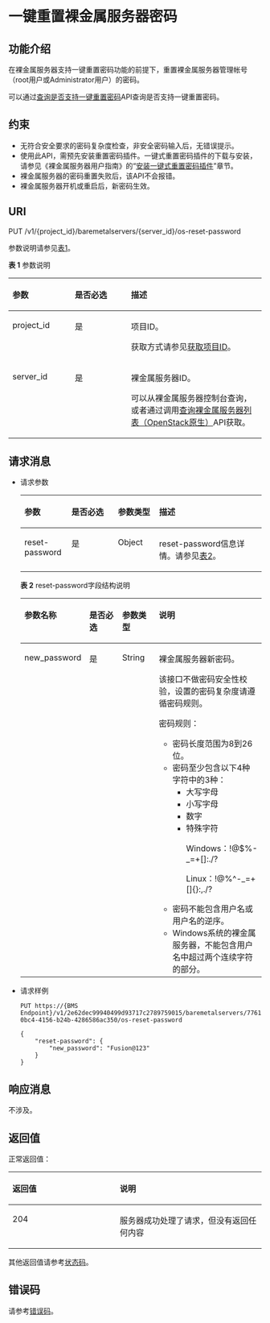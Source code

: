 # 一键重置裸金属服务器密码<a name="ZH-CN_TOPIC_0131629815"></a>

## 功能介绍<a name="section941732182911"></a>

在裸金属服务器支持一键重置密码功能的前提下，重置裸金属服务器管理帐号（root用户或Administrator用户）的密码。

可以通过[查询是否支持一键重置密码](查询是否支持一键重置密码.md)API查询是否支持一键重置密码。

## 约束<a name="section17851195815301"></a>

-   无符合安全要求的密码复杂度检查，非安全密码输入后，无错误提示。
-   使用此API，需预先安装重置密码插件。一键式重置密码插件的下载与安装，请参见《裸金属服务器用户指南》的“[安装一键式重置密码插件](https://support.huaweicloud.com/usermanual-bms/bms_01_0020.html)”章节。
-   裸金属服务器的密码重置失败后，该API不会报错。
-   裸金属服务器开机或重启后，新密码生效。

## URI<a name="section85409429323"></a>

PUT /v1/\{project\_id\}/baremetalservers/\{server\_id\}/os-reset-password

参数说明请参见[表1](#table23262209)。

**表 1**  参数说明

<a name="table23262209"></a>
<table><thead align="left"><tr id="row32406826"><th class="cellrowborder" valign="top" width="24.672467246724672%" id="mcps1.2.4.1.1"><p id="p7707213"><a name="p7707213"></a><a name="p7707213"></a>参数</p>
</th>
<th class="cellrowborder" valign="top" width="22.172217221722175%" id="mcps1.2.4.1.2"><p id="p20304554"><a name="p20304554"></a><a name="p20304554"></a>是否必选</p>
</th>
<th class="cellrowborder" valign="top" width="53.15531553155315%" id="mcps1.2.4.1.3"><p id="p34056167"><a name="p34056167"></a><a name="p34056167"></a>描述</p>
</th>
</tr>
</thead>
<tbody><tr id="row7086124"><td class="cellrowborder" valign="top" width="24.672467246724672%" headers="mcps1.2.4.1.1 "><p id="p37105186"><a name="p37105186"></a><a name="p37105186"></a>project_id</p>
</td>
<td class="cellrowborder" valign="top" width="22.172217221722175%" headers="mcps1.2.4.1.2 "><p id="p52730096"><a name="p52730096"></a><a name="p52730096"></a>是</p>
</td>
<td class="cellrowborder" valign="top" width="53.15531553155315%" headers="mcps1.2.4.1.3 "><p id="p37593705"><a name="p37593705"></a><a name="p37593705"></a>项目ID。</p>
<p id="p652825144113"><a name="p652825144113"></a><a name="p652825144113"></a>获取方式请参见<a href="获取项目ID.md">获取项目ID</a>。</p>
</td>
</tr>
<tr id="row1829803718504"><td class="cellrowborder" valign="top" width="24.672467246724672%" headers="mcps1.2.4.1.1 "><p id="p183003372507"><a name="p183003372507"></a><a name="p183003372507"></a>server_id</p>
</td>
<td class="cellrowborder" valign="top" width="22.172217221722175%" headers="mcps1.2.4.1.2 "><p id="p5300113705012"><a name="p5300113705012"></a><a name="p5300113705012"></a>是</p>
</td>
<td class="cellrowborder" valign="top" width="53.15531553155315%" headers="mcps1.2.4.1.3 "><p id="p830083715506"><a name="p830083715506"></a><a name="p830083715506"></a>裸金属服务器ID。</p>
<p id="p29791113277"><a name="p29791113277"></a><a name="p29791113277"></a>可以从<span id="zh-cn_topic_0113746489_text013014803615"><a name="zh-cn_topic_0113746489_text013014803615"></a><a name="zh-cn_topic_0113746489_text013014803615"></a>裸金属服务器</span><span id="zh-cn_topic_0113746489_text10131448133612"><a name="zh-cn_topic_0113746489_text10131448133612"></a><a name="zh-cn_topic_0113746489_text10131448133612"></a></span>控制台查询，或者通过调用<a href="查询裸金属服务器列表（OpenStack原生）.md">查询裸金属服务器列表（OpenStack原生）</a>API获取。</p>
</td>
</tr>
</tbody>
</table>

## 请求消息<a name="section149851224366"></a>

-   请求参数

    <a name="table41782128362"></a>
    <table><thead align="left"><tr id="row17178181253615"><th class="cellrowborder" valign="top" width="19.5%" id="mcps1.1.5.1.1"><p id="p3178612173615"><a name="p3178612173615"></a><a name="p3178612173615"></a>参数</p>
    </th>
    <th class="cellrowborder" valign="top" width="19.259999999999998%" id="mcps1.1.5.1.2"><p id="p137051044114514"><a name="p137051044114514"></a><a name="p137051044114514"></a>是否必选</p>
    </th>
    <th class="cellrowborder" valign="top" width="17.119999999999997%" id="mcps1.1.5.1.3"><p id="p2017861210364"><a name="p2017861210364"></a><a name="p2017861210364"></a>参数类型</p>
    </th>
    <th class="cellrowborder" valign="top" width="44.12%" id="mcps1.1.5.1.4"><p id="p71791812113610"><a name="p71791812113610"></a><a name="p71791812113610"></a>描述</p>
    </th>
    </tr>
    </thead>
    <tbody><tr id="row817971293614"><td class="cellrowborder" valign="top" width="19.5%" headers="mcps1.1.5.1.1 "><p id="p54426520364"><a name="p54426520364"></a><a name="p54426520364"></a>reset-password</p>
    </td>
    <td class="cellrowborder" valign="top" width="19.259999999999998%" headers="mcps1.1.5.1.2 "><p id="p870554494514"><a name="p870554494514"></a><a name="p870554494514"></a>是</p>
    </td>
    <td class="cellrowborder" valign="top" width="17.119999999999997%" headers="mcps1.1.5.1.3 "><p id="p12442185213364"><a name="p12442185213364"></a><a name="p12442185213364"></a>Object</p>
    </td>
    <td class="cellrowborder" valign="top" width="44.12%" headers="mcps1.1.5.1.4 "><p id="p15444145213368"><a name="p15444145213368"></a><a name="p15444145213368"></a>reset-password信息详情。请参见<a href="#table18857142453714">表2</a>。</p>
    </td>
    </tr>
    </tbody>
    </table>

    **表 2**  reset-password字段结构说明

    <a name="table18857142453714"></a>
    <table><thead align="left"><tr id="row1685772419373"><th class="cellrowborder" valign="top" width="19.81818181818182%" id="mcps1.2.5.1.1"><p id="p1559484453717"><a name="p1559484453717"></a><a name="p1559484453717"></a>参数名称</p>
    </th>
    <th class="cellrowborder" valign="top" width="19.1010101010101%" id="mcps1.2.5.1.2"><p id="p112207525454"><a name="p112207525454"></a><a name="p112207525454"></a>是否必选</p>
    </th>
    <th class="cellrowborder" valign="top" width="17.171717171717173%" id="mcps1.2.5.1.3"><p id="p259484403712"><a name="p259484403712"></a><a name="p259484403712"></a>参数类型</p>
    </th>
    <th class="cellrowborder" valign="top" width="43.90909090909091%" id="mcps1.2.5.1.4"><p id="p16595174453716"><a name="p16595174453716"></a><a name="p16595174453716"></a>说明</p>
    </th>
    </tr>
    </thead>
    <tbody><tr id="row10857524123713"><td class="cellrowborder" valign="top" width="19.81818181818182%" headers="mcps1.2.5.1.1 "><p id="p7335458133717"><a name="p7335458133717"></a><a name="p7335458133717"></a>new_password</p>
    </td>
    <td class="cellrowborder" valign="top" width="19.1010101010101%" headers="mcps1.2.5.1.2 "><p id="p172201852164516"><a name="p172201852164516"></a><a name="p172201852164516"></a>是</p>
    </td>
    <td class="cellrowborder" valign="top" width="17.171717171717173%" headers="mcps1.2.5.1.3 "><p id="p6335145853717"><a name="p6335145853717"></a><a name="p6335145853717"></a>String</p>
    </td>
    <td class="cellrowborder" valign="top" width="43.90909090909091%" headers="mcps1.2.5.1.4 "><p id="p10335155833718"><a name="p10335155833718"></a><a name="p10335155833718"></a>裸金属服务器新密码。</p>
    <p id="p4794429104512"><a name="p4794429104512"></a><a name="p4794429104512"></a>该接口不做密码安全性校验，设置的密码复杂度请遵循密码规则。</p>
    <p id="p119381857191717"><a name="p119381857191717"></a><a name="p119381857191717"></a>密码规则：</p>
    <a name="ul1874445114016"></a><a name="ul1874445114016"></a><ul id="ul1874445114016"><li>密码长度范围为8到26位。</li><li>密码至少包含以下4种字符中的3种：<a name="ul17511141014450"></a><a name="ul17511141014450"></a><ul id="ul17511141014450"><li>大写字母</li><li>小写字母</li><li>数字</li><li>特殊字符<p id="p36132033104518"><a name="p36132033104518"></a><a name="p36132033104518"></a>Windows：!@$%-_=+[]:./?</p>
    <p id="p39281855164312"><a name="p39281855164312"></a><a name="p39281855164312"></a>Linux：!@%^-_=+[]{}:,./?</p>
    </li></ul>
    </li><li>密码不能包含用户名或用户名的逆序。</li><li>Windows系统的裸金属服务器，不能包含用户名中超过两个连续字符的部分。</li></ul>
    </td>
    </tr>
    </tbody>
    </table>

-   请求样例

    ```
    PUT https://{BMS Endpoint}/v1/2e62dec99940499d93717c2789759015/baremetalservers/77616c78-0bc4-4156-b24b-4286586ac350/os-reset-password
    ```

    ```
    {
        "reset-password": {
            "new_password": "Fusion@123"
        }
    }
    ```


## 响应消息<a name="section11833339153819"></a>

不涉及。

## 返回值<a name="section7610951"></a>

正常返回值：

<a name="zh-cn_topic_0106040941_table753804619176"></a>
<table><thead align="left"><tr id="zh-cn_topic_0106040941_row10735134615172"><th class="cellrowborder" valign="top" width="42.42%" id="mcps1.1.3.1.1"><p id="zh-cn_topic_0106040941_p19735204616177"><a name="zh-cn_topic_0106040941_p19735204616177"></a><a name="zh-cn_topic_0106040941_p19735204616177"></a>返回值</p>
</th>
<th class="cellrowborder" valign="top" width="57.58%" id="mcps1.1.3.1.2"><p id="zh-cn_topic_0106040941_p207355465176"><a name="zh-cn_topic_0106040941_p207355465176"></a><a name="zh-cn_topic_0106040941_p207355465176"></a>说明</p>
</th>
</tr>
</thead>
<tbody><tr id="zh-cn_topic_0106040941_row1473514621713"><td class="cellrowborder" valign="top" width="42.42%" headers="mcps1.1.3.1.1 "><p id="zh-cn_topic_0106040941_p13735144611178"><a name="zh-cn_topic_0106040941_p13735144611178"></a><a name="zh-cn_topic_0106040941_p13735144611178"></a>204</p>
</td>
<td class="cellrowborder" valign="top" width="57.58%" headers="mcps1.1.3.1.2 "><p id="p1685215493356"><a name="p1685215493356"></a><a name="p1685215493356"></a>服务器成功处理了请求，但没有返回任何内容</p>
</td>
</tr>
</tbody>
</table>

其他返回值请参考[状态码](状态码.md)。

## 错误码<a name="section14752650154917"></a>

请参考[错误码](错误码.md)。

